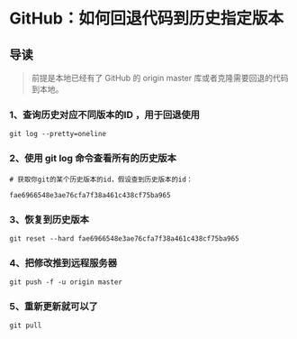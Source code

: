 # GitHub：如何回退代码到历史指定版本

## 导读

> 前提是本地已经有了 GitHub 的 origin master 库或者克隆需要回退的代码到本地。

### 1、查询历史对应不同版本的ID ，用于回退使用

```shell
git log --pretty=oneline
```

### 2、使用 git log 命令查看所有的历史版本

```shell
# 获取你git的某个历史版本的id，假设查到历史版本的id：

fae6966548e3ae76cfa7f38a461c438cf75ba965
```

### 3、恢复到历史版本

```shell
git reset --hard fae6966548e3ae76cfa7f38a461c438cf75ba965
```

### 4、把修改推到远程服务器

```shell
git push -f -u origin master  
```

### 5、重新更新就可以了

```shell
git pull
```
